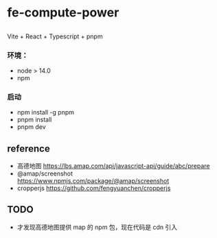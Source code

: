 # fe-compute-power

##

Vite + React + Typescript + pnpm

### 环境：

- node > 14.0
- npm

### 启动

- npm install -g pnpm
- pnpm install
- pnpm dev

## reference

- 高德地图 https://lbs.amap.com/api/javascript-api/guide/abc/prepare
- @amap/screenshot https://www.npmjs.com/package/@amap/screenshot
- cropperjs https://github.com/fengyuanchen/cropperjs

## TODO

- 才发现高德地图提供 map 的 npm 包，现在代码是 cdn 引入
